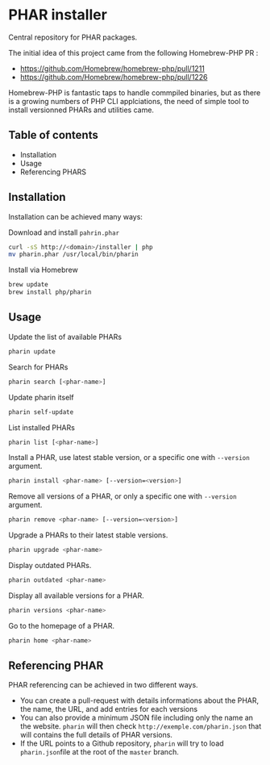 # PHAR installer

Central repository for PHAR packages.

The initial idea of this project came from the following Homebrew-PHP PR :
* https://github.com/Homebrew/homebrew-php/pull/1211
* https://github.com/Homebrew/homebrew-php/pull/1226

Homebrew-PHP is fantastic taps to handle commpiled binaries, but as there is a growing numbers of PHP CLI applciations, the need of simple tool to install versionned PHARs and utilities came.

## Table of contents

* Installation
* Usage
* Referencing PHARS

## Installation

Installation can be achieved many ways:

Download and install `pahrin.phar`

```sh
curl -sS http://<domain>/installer | php
mv pharin.phar /usr/local/bin/pharin
```

Install via Homebrew

```sh
brew update
brew install php/pharin
```

## Usage

Update the list of available PHARs

```sh
pharin update
```

Search for PHARs

```sh
pharin search [<phar-name>]
```

Update pharin itself

```sh
pharin self-update
```

List installed PHARs

```sh
pharin list [<phar-name>]
```

Install a PHAR, use latest stable version, or a specific one with `--version` argument.

```sh
pharin install <phar-name> [--version=<version>]
```

Remove all versions of a PHAR, or only a specific one with `--version` argument.

```sh
pharin remove <phar-name> [--version=<version>]
```

Upgrade a PHARs to their latest stable versions.

```sh
pharin upgrade <phar-name>
```

Display outdated PHARs.

```sh
pharin outdated <phar-name>
```

Display all available versions for a PHAR.

```sh
pharin versions <phar-name>
```

Go to the homepage of a PHAR.

```sh
pharin home <phar-name>
```

## Referencing PHAR

PHAR referencing can be achieved in two different ways.
* You can create a pull-request with details informations about the PHAR, the name, the URL, and add entries for each versions
* You can also provide a minimum JSON file including only the name an the website. `pharin` will then check `http://exemple.com/pharin.json` that will contains the full details of PHAR versions.
* If the URL points to a Github repository, `pharin` will try to load `pharin.json`file at the root of the `master` branch.
